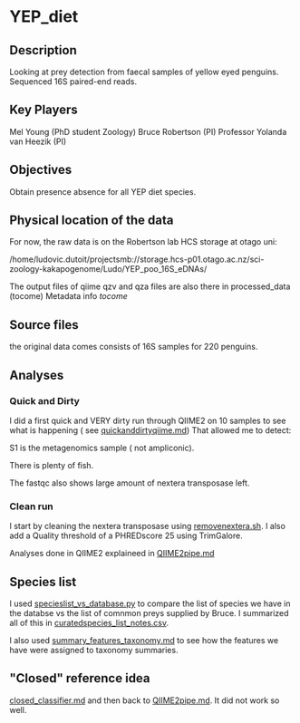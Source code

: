 # YEP_diet

## Description
Looking at prey detection from faecal samples of yellow eyed penguins. Sequenced 16S paired-end reads.

## Key Players
Mel Young (PhD student Zoology)
Bruce Robertson (PI)
Professor Yolanda van Heezik (PI)

## Objectives
Obtain presence absence for all YEP diet species.

## Physical location of the data
For now, the raw data is on the Robertson lab HCS storage  at otago uni:

/home/ludovic.dutoit/projectsmb://storage.hcs-p01.otago.ac.nz/sci-zoology-kakapogenome/Ludo/YEP_poo_16S_eDNAs/

The output files of qiime qzv and qza files are also there in processed_data (tocome)
Metadata info *tocome*

## Source files
the original data comes consists of 16S samples for 220 penguins.
## Analyses

### Quick and Dirty

I did a first quick and VERY dirty run through QIIME2 on 10 samples to see what is happening ( see [quickanddirtyqiime.md](quickanddirtyqiime.md))
That allowed me to detect:

S1 is the metagenomics sample ( not ampliconic).

There is plenty of fish.

The fastqc also shows large amount of nextera transposase left.


### Clean run



I start by cleaning the nextera transposase using [removenextera.sh](removenextera.sh). I also add a Quality threshold of a PHREDscore 25 using TrimGalore.

Analyses done in QIIME2 explaineed in [QIIME2pipe.md](QIIME2pipe.md)

## Species list

I used [specieslist_vs_database.py](specieslist_vs_database.py) to compare the list of species we have in the databse vs the list of comnmon preys supplied by Bruce. I summarized all of this in [curatedspecies_list_notes.csv](metadata/curatedspecies_list_notes.csv).

I also used [summary_features_taxonomy.md](summary_features_taxonomy.md) to see how the features we have were assigned to taxonomy summaries.


## "Closed" reference idea


[closed_classifier.md](closed_classifier_QIIME.md) and then back to [QIIME2pipe.md](QIIME2pipe.md). It did not work so well.

